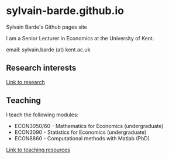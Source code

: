 # sylvain-barde.github.io
Sylvain Barde's Github pages site

I am a Senior Lecturer in Economics at the University of Kent. 

email: sylvain.barde (at) kent.ac.uk


## Research interests
[Link to research](https://sylvain-barde.github.io/research.html)



## Teaching

I teach the following modules:
- ECON3050/60 - Mathematics for Economics (undergraduate)
- ECON3090 - Statistics for Economics (undergraduate)
- ECON8860 - Computational methods with Matlab (PhD)

[Link to teaching resources](https://sylvain-barde.github.io/teaching.md)
